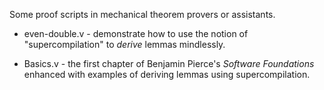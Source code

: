 Some proof scripts in mechanical theorem provers or assistants.

* even-double.v - demonstrate how to use the notion of "supercompilation" to *derive* lemmas mindlessly.

* Basics.v - the first chapter of Benjamin Pierce's *Software Foundations* enhanced with examples of deriving lemmas using supercompilation.
